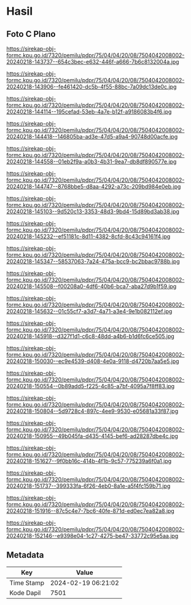 # Hasil

## Foto C Plano

https://sirekap-obj-formc.kpu.go.id/7320/pemilu/pdpr/75/04/04/20/08/7504042008002-20240218-143737--654c3bec-e632-446f-a666-7b6c8132004a.jpg

https://sirekap-obj-formc.kpu.go.id/7320/pemilu/pdpr/75/04/04/20/08/7504042008002-20240218-143906--fe461420-dc5b-4f55-88bc-7a09dc13de0c.jpg

https://sirekap-obj-formc.kpu.go.id/7320/pemilu/pdpr/75/04/04/20/08/7504042008002-20240218-144114--195cefad-53eb-4a7e-b12f-a9186083b4f6.jpg

https://sirekap-obj-formc.kpu.go.id/7320/pemilu/pdpr/75/04/04/20/08/7504042008002-20240218-144418--146805ba-ad3e-47d5-a9a4-90748d00acfe.jpg

https://sirekap-obj-formc.kpu.go.id/7320/pemilu/pdpr/75/04/04/20/08/7504042008002-20240218-144558--01eb2f9a-a0b3-4b31-9ea7-db8df890577e.jpg

https://sirekap-obj-formc.kpu.go.id/7320/pemilu/pdpr/75/04/04/20/08/7504042008002-20240218-144747--8768bbe5-d8aa-4292-a73c-209bd984e0eb.jpg

https://sirekap-obj-formc.kpu.go.id/7320/pemilu/pdpr/75/04/04/20/08/7504042008002-20240218-145103--9d520c13-3353-48d3-9bd4-15d89bd3ab38.jpg

https://sirekap-obj-formc.kpu.go.id/7320/pemilu/pdpr/75/04/04/20/08/7504042008002-20240218-145232--ef51181c-8d11-4382-8cfd-8c43c94161f4.jpg

https://sirekap-obj-formc.kpu.go.id/7320/pemilu/pdpr/75/04/04/20/08/7504042008002-20240218-145347--58537063-7a24-475a-bcc9-bc2bbac9788b.jpg

https://sirekap-obj-formc.kpu.go.id/7320/pemilu/pdpr/75/04/04/20/08/7504042008002-20240218-145508--f00208a0-4df6-40b6-bca7-aba27d9b1f59.jpg

https://sirekap-obj-formc.kpu.go.id/7320/pemilu/pdpr/75/04/04/20/08/7504042008002-20240218-145632--01c55cf7-a3d7-4a71-a3e4-9e1b082112ef.jpg

https://sirekap-obj-formc.kpu.go.id/7320/pemilu/pdpr/75/04/04/20/08/7504042008002-20240218-145918--d327f1d1-c6c8-48dd-a4b6-b1d6fc6ce505.jpg

https://sirekap-obj-formc.kpu.go.id/7320/pemilu/pdpr/75/04/04/20/08/7504042008002-20240218-150030--ec9e4539-d408-4e0a-9118-d4720b7aa5e5.jpg

https://sirekap-obj-formc.kpu.go.id/7320/pemilu/pdpr/75/04/04/20/08/7504042008002-20240218-150554--0b89add5-f225-4c85-a7bf-4095a7f8ff83.jpg

https://sirekap-obj-formc.kpu.go.id/7320/pemilu/pdpr/75/04/04/20/08/7504042008002-20240218-150804--5d9728c4-897c-4ee9-9530-e05681a33f87.jpg

https://sirekap-obj-formc.kpu.go.id/7320/pemilu/pdpr/75/04/04/20/08/7504042008002-20240218-150955--49b045fa-d435-4145-bef6-ad28287dbe4c.jpg

https://sirekap-obj-formc.kpu.go.id/7320/pemilu/pdpr/75/04/04/20/08/7504042008002-20240218-151627--9f0bb16c-414b-4f1b-9c57-775239a6f0a1.jpg

https://sirekap-obj-formc.kpu.go.id/7320/pemilu/pdpr/75/04/04/20/08/7504042008002-20240218-151737--399333fa-6f26-4eb0-8a1e-a5f4fc159b71.jpg

https://sirekap-obj-formc.kpu.go.id/7320/pemilu/pdpr/75/04/04/20/08/7504042008002-20240218-151916--87c5c4e7-7bc6-40fe-871d-ed0ec7ea82a8.jpg

https://sirekap-obj-formc.kpu.go.id/7320/pemilu/pdpr/75/04/04/20/08/7504042008002-20240218-152146--e9398e04-1c27-4275-be47-33772c95e5aa.jpg


## Metadata

| Key        | Value               |
| ---------- | ------------------- |
| Time Stamp | 2024-02-19 06:21:02 |
| Kode Dapil | 7501                |



